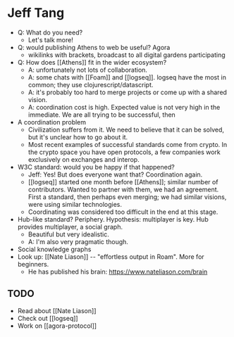 # Jeff Tang

- Q: What do you need?
  - Let's talk more! 
- Q: would publishing Athens to web be useful? Agora
  - wikilinks with brackets, broadcast to all digital gardens participating
- Q: How does [[Athens]] fit in the wider ecosystem?
  - A: unfortunately not lots of collaboration.
  - A: some chats with [[Foam]] and [[logseq]]. logseq have the most in common; they use clojurescript/datascript.
  - A: it's probably too hard to merge projects or come up with a shared vision.
  - A: coordination cost is high. Expected value is not very high in the immediate. We are all trying to be successful, then 
- A coordination problem
  - Civilization suffers from it. We need to believe that it can be solved, but it's unclear how to go about it.
  - Most recent examples of successful standards come from crypto. In the crypto space you have open protocols, a few companies work exclusively on exchanges and interop.
- W3C standard: would you be happy if that happened?
  - Jeff: Yes! But does everyone want that? Coordination again.
  - [[logseq]] started one month before [[Athens]]; similar number of contributors. Wanted to partner with them, we had an agreement. First a standard, then perhaps even merging; we had similar visions, were using similar technologies.
  - Coordinating was considered too difficult in the end at this stage.
- Hub-like standard? Periphery. Hypothesis: multiplayer is key. Hub provides multiplayer, a social graph.
  - Beautiful but very idealistic.
  - A: I'm also very pragmatic though.
- Social knowledge graphs
- Look up: [[Nate Liason]] -- "effortless output in Roam". More for beginners. 
  - He has published his brain: https://www.nateliason.com/brain

## TODO
 - Read about [[Nate Liason]]
 - Check out [[logseq]]
 - Work on [[agora-protocol]]

